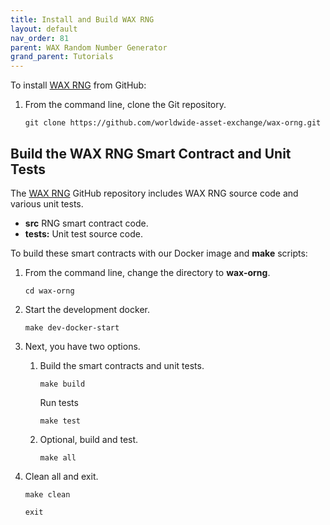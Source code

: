 ```yaml
---
title: Install and Build WAX RNG
layout: default
nav_order: 81
parent: WAX Random Number Generator
grand_parent: Tutorials
---
```


To install <a href="https://github.com/worldwide-asset-exchange/wax-orng" target="_blank">WAX RNG</a> from GitHub:

1. From the command line, clone the Git repository.

    ```shell
    git clone https://github.com/worldwide-asset-exchange/wax-orng.git
    ```

## Build the WAX RNG Smart Contract and Unit Tests

The <a href="https://github.com/worldwide-asset-exchange/wax-orng" target="_blank">WAX RNG</a> GitHub repository includes WAX RNG source code and various unit tests.

* **src** RNG smart contract code.
* **tests:** Unit test source code.

To build these smart contracts with our Docker image and **make** scripts:

1. From the command line, change the directory to **wax-orng**.

    ```shell
    cd wax-orng
    ```

2. Start the development docker.

    ```shell
    make dev-docker-start
    ```

3. Next, you have two options.

    1. Build the smart contracts and unit tests.

        ```shell
        make build
        ```

        Run tests

        ```shell
        make test
        ```

    2. Optional, build and test.

        ```shell
        make all
        ```

4. Clean all and exit.

    ```shell
    make clean
    ```

    ```shell
    exit
    ```